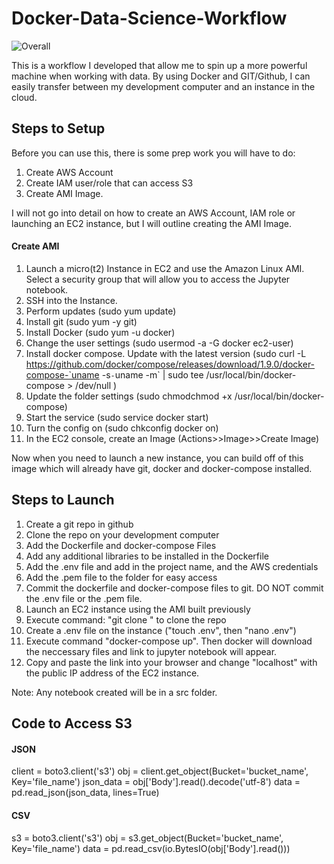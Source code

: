 # Docker-Data-Science-Workflow

![Overall](../master/Diagram.png)

This is a workflow I developed that allow me to spin up a more powerful machine when working with data.
By using Docker and GIT/Github, I can easily transfer between my development computer and an instance in
the cloud.

## Steps to Setup

Before you can use this, there is some prep work you will have to do:

1. Create AWS Account
2. Create IAM user/role that can access S3
3. Create AMI Image.

I will not go into detail on how to create an AWS Account, IAM role or launching an EC2 instance, but I will outline creating the AMI Image.

#### Create AMI

1. Launch a micro(t2) Instance in EC2 and use the Amazon Linux AMI. Select a security group that will allow you to access the Jupyter notebook.
2. SSH into the Instance.
3. Perform updates (sudo yum update)
4. Install git (sudo yum -y git)
5. Install Docker (sudo yum -u docker)
6. Change the user settings (sudo usermod -a -G docker ec2-user)
7. Install docker compose. Update with the latest version (sudo curl -L https://github.com/docker/compose/releases/download/1.9.0/docker-compose-`uname -s`-`uname -m` | sudo tee /usr/local/bin/docker-compose > /dev/null )
8. Update the folder settings (sudo chmodchmod +x /usr/local/bin/docker-compose)
9. Start the service (sudo service docker start)
10. Turn the config on (sudo chkconfig docker on)
11. In the EC2 console, create an Image (Actions>>Image>>Create Image)

Now when you need to launch a new instance, you can build off of this image which will already have git, docker and docker-compose installed.

## Steps to Launch

1. Create a git repo in github
2. Clone the repo on your development computer
3. Add the Dockerfile and docker-compose Files
4. Add any additional libraries to be installed in the Dockerfile
5. Add the .env file and add in the project name, and the AWS credentials
6. Add the .pem file to the folder for easy access
7. Commit the dockerfile and docker-compose files to git. DO NOT commit the .env file or the .pem file.
8. Launch an EC2 instance using the AMI built previously
9. Execute command: "git clone <repo>" to clone the repo
10. Create a .env file on the instance ("touch .env", then "nano .env")
11. Execute command "docker-compose up". Then docker will download the neccessary files and link to jupyter notebook will appear.
12. Copy and paste the link into your browser and change "localhost" with the public IP address of the EC2 instance.

Note: Any notebook created will be in a src folder.


## Code to Access S3

#### JSON

client = boto3.client('s3')
obj = client.get_object(Bucket='bucket_name', Key='file_name')
json_data = obj['Body'].read().decode('utf-8')
data = pd.read_json(json_data, lines=True)

#### CSV

s3 = boto3.client('s3')
obj = s3.get_object(Bucket='bucket_name', Key='file_name')
data = pd.read_csv(io.BytesIO(obj['Body'].read()))
